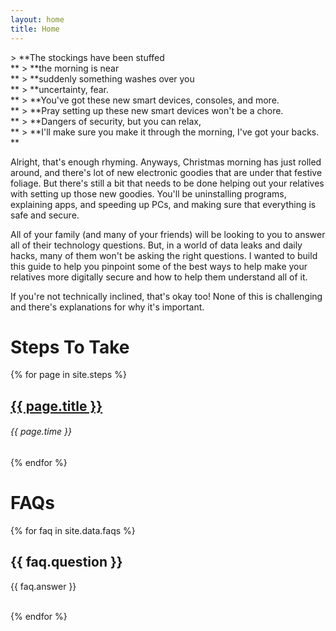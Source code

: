 ```yaml
---
layout: home
title: Home
---
```

<div markdown="1" class="container content">
> **The stockings have been stuffed <br />**
> **the morning is near <br />**
> **suddenly something washes over you <br />**
> **uncertainty, fear. <br />**
> **You've got these new smart devices, consoles, and more. <br />**
> **Pray setting up these new smart devices won't be a chore. <br />**
> **Dangers of security, but you can relax, <br />**
> **I'll make sure you make it through the morning, I've got your backs. <br />**

Alright, that's enough rhyming. Anyways, Christmas morning has just rolled around, and there's lot of new electronic goodies that are under that festive foliage. But there's still a bit that needs to be done helping out your relatives with setting up those new goodies. You'll be uninstalling programs, explaining apps, and speeding up PCs, and making sure that everything is safe and secure.

All of your family (and many of your friends) will be looking to you to answer all of their technology questions. But, in a world of data leaks and daily hacks, many of them won't be asking the right questions. I wanted to build this guide to help you pinpoint some of the best ways to help make your relatives more digitally secure and how to help them understand all of it.

If you're not technically inclined, that's okay too! None of this is
challenging and there's explanations for why it's important.
</div>

<div class="hero">
  <h1>Steps To Take</h1>
</div>

<div class="container content">
{% for page in site.steps %}
  <article class="post">
    <h2 class="post-title">
      <a href="{{ site.baseurl }}{{ page.url }}">
        {{ page.title }}
      </a>
    </h2>
    <h6 id="page-time">{{ page.time }}</h6>
  </article>
{% endfor %}
</div>

<div class="hero">
<h1>FAQs</h1>
</div>

<div class="container content">
{% for faq in site.data.faqs %}
  <h2>{{ faq.question }}</h2>
  <p>{{ faq.answer }}</p>
  <br>
{% endfor %}
</div>
